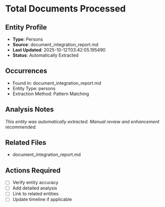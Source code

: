 # Total Documents Processed

## Entity Profile
- **Type**: Persons
- **Source**: document_integration_report.md
- **Last Updated**: 2025-10-12T03:42:05.195490
- **Status**: Automatically Extracted

## Occurrences
- Found in: document_integration_report.md
- Entity Type: persons
- Extraction Method: Pattern Matching

## Analysis Notes
*This entity was automatically extracted. Manual review and enhancement recommended.*

## Related Files
- document_integration_report.md

## Actions Required
- [ ] Verify entity accuracy
- [ ] Add detailed analysis
- [ ] Link to related entities
- [ ] Update timeline if applicable
